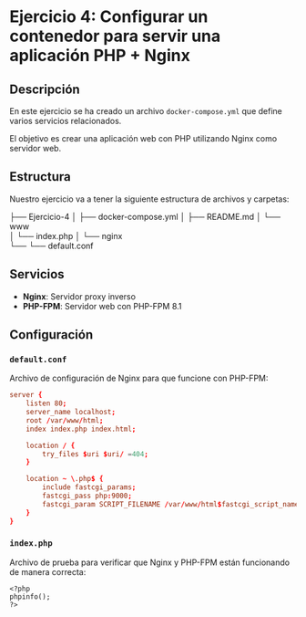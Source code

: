 # Ejercicio 4: Configurar un contenedor para servir una aplicación PHP + Nginx


## Descripción
En este ejercicio se ha creado un archivo `docker-compose.yml` que define varios servicios relacionados.

El objetivo es crear una aplicación web con PHP utilizando Nginx como servidor web.

## Estructura
Nuestro ejercicio va a tener la siguiente estructura de archivos y carpetas:

├── Ejercicio-4
│   ├── docker-compose.yml
│   ├── README.md
│   └── www       
│       └── index.php
│   └── nginx       
└──     └── default.conf

## Servicios

- **Nginx**: Servidor proxy inverso
- **PHP-FPM**: Servidor web con PHP-FPM 8.1 

## Configuración

### `default.conf`
Archivo de configuración de Nginx para que funcione con PHP-FPM:

```default.conf
server {
    listen 80;
    server_name localhost;
    root /var/www/html;
    index index.php index.html;

    location / {
        try_files $uri $uri/ =404;
    }

    location ~ \.php$ {
        include fastcgi_params;
        fastcgi_pass php:9000;
        fastcgi_param SCRIPT_FILENAME /var/www/html$fastcgi_script_name;
    }
}
```

### `index.php`
Archivo de prueba para verificar que Nginx y PHP-FPM están funcionando de manera correcta:

```index.php
<?php
phpinfo();
?>
```